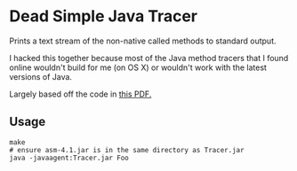 # Dead Simple Java Tracer

Prints a text stream of the non-native called methods to standard output.

I hacked this together because most of the Java method tracers that I found
online wouldn't build for me (on OS X) or wouldn't work with the latest versions
of Java.

Largely based off the code in [this PDF.][1]

## Usage

    make
    # ensure asm-4.1.jar is in the same directory as Tracer.jar
    java -javaagent:Tracer.jar Foo

[1]:http://www.cs.helsinki.fi/u/pohjalai/k05/okk/seminar/Aarniala-instrumenting.pdf